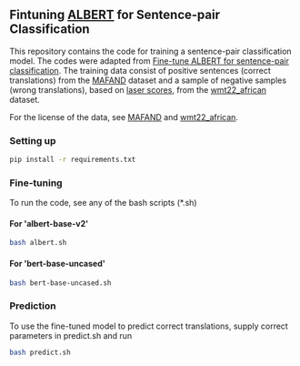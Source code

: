 ## Fintuning [ALBERT](https://openreview.net/forum?id=H1eA7AEtvS) for Sentence-pair Classification

This repository contains the code for training a sentence-pair classification model. The codes were adapted from [Fine-tune ALBERT for sentence-pair classification](https://colab.research.google.com/github/NadirEM/nlp-notebooks/blob/master/Fine_tune_ALBERT_sentence_pair_classification.ipynb#scrollTo=SZIHhCYNhN-H). The training data consist of positive sentences (correct translations) from the [MAFAND](https://github.com/masakhane-io/lafand-mt/tree/main/data/text_files) dataset and a sample of negative samples (wrong translations), based on [laser scores](https://github.com/facebookresearch/LASER), from the [wmt22_african](https://github.com/facebookresearch/LASER/tree/main/data/wmt22_african) dataset.

For the license of the data, see [MAFAND](https://github.com/masakhane-io/lafand-mt/tree/main/data/text_files) and [wmt22_african](https://github.com/facebookresearch/LASER/tree/main/data/wmt22_african).

### Setting up
```bash
pip install -r requirements.txt
```

### Fine-tuning
To run the code, see any of the bash scripts (*.sh)

#### For 'albert-base-v2'
```bash
bash albert.sh
```

#### For 'bert-base-uncased'
```bash
bash bert-base-uncased.sh
```

### Prediction
To use the fine-tuned model to predict correct translations, supply correct parameters in predict.sh and run
```bash
bash predict.sh
```